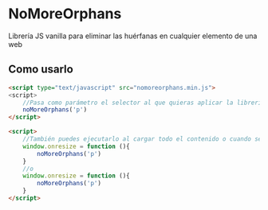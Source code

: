 # NoMoreOrphans
Librería JS vanilla para eliminar las huérfanas en cualquier elemento de una web

## Como usarlo
```html
<script type="text/javascript" src="nomoreorphans.min.js">
<script>
    //Pasa como parámetro el selector al que quieras aplicar la librería ('p', '.clase', '#id', 'p.clase')
    noMoreOrphans('p')
</script>
```

```html
<script>
    //También puedes ejecutarlo al cargar todo el contenido o cuando se reescala la pantall
    window.onresize = function (){
        noMoreOrphans('p')
    }
    //o
    window.onresize = function (){
        noMoreOrphans('p')
    }
</script>
```
